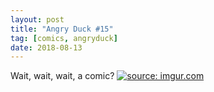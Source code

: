 ```yaml
---
layout: post
title: "Angry Duck #15"
tag: [comics, angryduck]
date: 2018-08-13
---
```


Wait, wait, wait, a comic? <!-- #47 -->
[![](https://i.imgur.com/7peBaoZ.jpg "source: imgur.com")](https://i.imgur.com/7peBaoZ.jpg)
